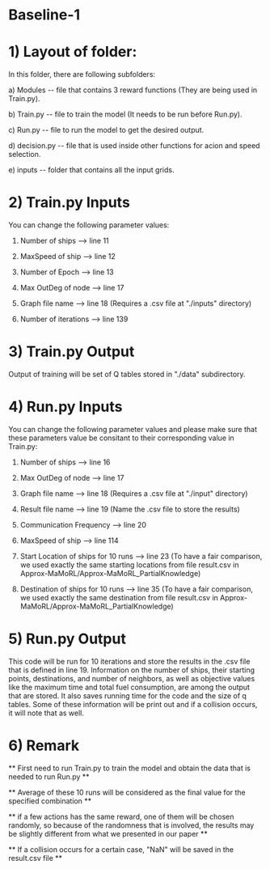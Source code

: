 # Baseline-1


# 1) Layout of folder:

In this folder, there are following subfolders:


a) Modules -- file that contains 3 reward functions (They are being used in Train.py).

b) Train.py -- file to train the model (It needs to be run before Run.py).

c) Run.py -- file to run the model to get the desired output.

d) decision.py -- file that is used inside other functions for acion and speed selection.

e) inputs -- folder that contains all the input grids.


# 2) Train.py Inputs

You can change the following parameter values:

1) Number of ships --> line 11

2) MaxSpeed of ship --> line 12

3) Number of Epoch --> line 13

4) Max OutDeg of node --> line 17

5) Graph file name --> line 18 (Requires a .csv file at "./inputs" directory)

6) Number of iterations --> line 139


# 3) Train.py Output

Output of training will be set of Q tables stored in "./data" subdirectory.

# 4) Run.py Inputs

You can change the following parameter values and please make sure that these parameters value be consitant to their corresponding value in Train.py:

1) Number of ships --> line 16

2) Max OutDeg of node --> line 17

3) Graph file name --> line 18 (Requires a .csv file at "./input" directory)

4) Result file name --> line 19 (Name the .csv file to store the results)

5) Communication Frequency --> line 20

6) MaxSpeed of ship --> line 114

7) Start Location of ships for 10 runs --> line 23 
(To have a fair comparison, we used exactly the same starting locations from file result.csv in Approx-MaMoRL/Approx-MaMoRL_PartialKnowledge)

8) Destination of ships for 10 runs --> line 35 
(To have a fair comparison, we used exactly the same destination from file result.csv in Approx-MaMoRL/Approx-MaMoRL_PartialKnowledge)


# 5) Run.py Output

This code will be run for 10 iterations and store the results in the .csv file  that is defined in line 19.  Information on the number of ships, their starting points, destinations, and number of neighbors, as well as objective values like the maximum time and total fuel consumption, are among the output that are stored. It also saves running time for the code and the size of q tables. Some of these information will be print out and if a collision occurs, it will note that as well.



# 6) Remark

** First need to run Train.py to train the model and obtain the data that is needed to run Run.py **

** Average of these 10 runs will be considered as the final value for the specified combination **

** if a few actions has the same reward, one of them will be chosen randomly, so because of the randomness that is involved, the results may be slightly different from what we presented in our paper **

** If a collision occurs for a certain case, "NaN" will be saved in the result.csv file **
